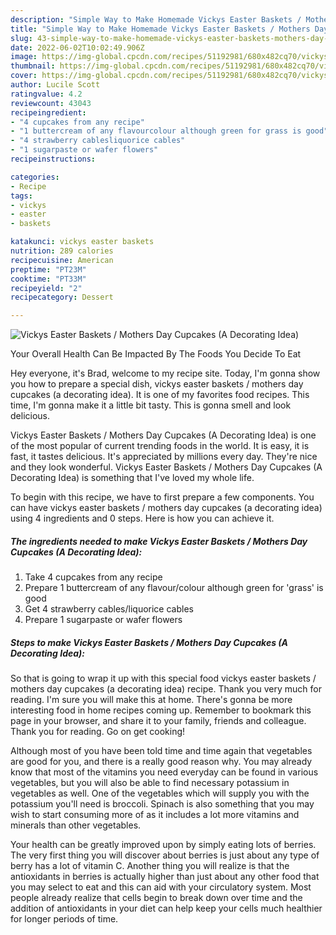 ```yaml
---
description: "Simple Way to Make Homemade Vickys Easter Baskets / Mothers Day Cupcakes (A Decorating Idea)"
title: "Simple Way to Make Homemade Vickys Easter Baskets / Mothers Day Cupcakes (A Decorating Idea)"
slug: 43-simple-way-to-make-homemade-vickys-easter-baskets-mothers-day-cupcakes-a-decorating-idea
date: 2022-06-02T10:02:49.906Z
image: https://img-global.cpcdn.com/recipes/51192981/680x482cq70/vickys-easter-baskets-mothers-day-cupcakes-a-decorating-idea-recipe-main-photo.jpg
thumbnail: https://img-global.cpcdn.com/recipes/51192981/680x482cq70/vickys-easter-baskets-mothers-day-cupcakes-a-decorating-idea-recipe-main-photo.jpg
cover: https://img-global.cpcdn.com/recipes/51192981/680x482cq70/vickys-easter-baskets-mothers-day-cupcakes-a-decorating-idea-recipe-main-photo.jpg
author: Lucile Scott
ratingvalue: 4.2
reviewcount: 43043
recipeingredient:
- "4 cupcakes from any recipe"
- "1 buttercream of any flavourcolour although green for grass is good"
- "4 strawberry cablesliquorice cables"
- "1 sugarpaste or wafer flowers"
recipeinstructions:

categories:
- Recipe
tags:
- vickys
- easter
- baskets

katakunci: vickys easter baskets 
nutrition: 289 calories
recipecuisine: American
preptime: "PT23M"
cooktime: "PT33M"
recipeyield: "2"
recipecategory: Dessert

---
```



![Vickys Easter Baskets / Mothers Day Cupcakes (A Decorating Idea)](https://img-global.cpcdn.com/recipes/51192981/680x482cq70/vickys-easter-baskets-mothers-day-cupcakes-a-decorating-idea-recipe-main-photo.jpg)

Your Overall Health Can Be Impacted By The Foods You Decide To Eat

Hey everyone, it's Brad, welcome to my recipe site. Today, I'm gonna show you how to prepare a special dish, vickys easter baskets / mothers day cupcakes (a decorating idea). It is one of my favorites food recipes. This time, I'm gonna make it a little bit tasty. This is gonna smell and look delicious.

Vickys Easter Baskets / Mothers Day Cupcakes (A Decorating Idea) is one of the most popular of current trending foods in the world. It is easy, it is fast, it tastes delicious. It's appreciated by millions every day. They're nice and they look wonderful. Vickys Easter Baskets / Mothers Day Cupcakes (A Decorating Idea) is something that I've loved my whole life.




To begin with this recipe, we have to first prepare a few components. You can have vickys easter baskets / mothers day cupcakes (a decorating idea) using 4 ingredients and 0 steps. Here is how you can achieve it.

<!--inarticleads1-->

##### The ingredients needed to make Vickys Easter Baskets / Mothers Day Cupcakes (A Decorating Idea):

1. Take 4 cupcakes from any recipe
1. Prepare 1 buttercream of any flavour/colour although green for &#39;grass&#39; is good
1. Get 4 strawberry cables/liquorice cables
1. Prepare 1 sugarpaste or wafer flowers




<!--inarticleads2-->

##### Steps to make Vickys Easter Baskets / Mothers Day Cupcakes (A Decorating Idea):





So that is going to wrap it up with this special food vickys easter baskets / mothers day cupcakes (a decorating idea) recipe. Thank you very much for reading. I'm sure you will make this at home. There's gonna be more interesting food in home recipes coming up. Remember to bookmark this page in your browser, and share it to your family, friends and colleague. Thank you for reading. Go on get cooking!

Although most of you have been told time and time again that vegetables are good for you, and there is a really good reason why. You may already know that most of the vitamins you need everyday can be found in various vegetables, but you will also be able to find necessary potassium in vegetables as well. One of the vegetables which will supply you with the potassium you'll need is broccoli. Spinach is also something that you may wish to start consuming more of as it includes a lot more vitamins and minerals than other vegetables.

Your health can be greatly improved upon by simply eating lots of berries. The very first thing you will discover about berries is just about any type of berry has a lot of vitamin C. Another thing you will realize is that the antioxidants in berries is actually higher than just about any other food that you may select to eat and this can aid with your circulatory system. Most people already realize that cells begin to break down over time and the addition of antioxidants in your diet can help keep your cells much healthier for longer periods of time.
